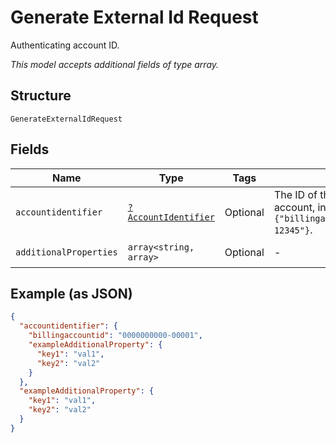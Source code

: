 
# Generate External Id Request

Authenticating account ID.

*This model accepts additional fields of type array.*

## Structure

`GenerateExternalIdRequest`

## Fields

| Name | Type | Tags | Description | Getter | Setter |
|  --- | --- | --- | --- | --- | --- |
| `accountidentifier` | [`?AccountIdentifier`](../../doc/models/account-identifier.md) | Optional | The ID of the authenticating billing account, in the format `{"billingaccountid":"1234567890-12345"}`. | getAccountidentifier(): ?AccountIdentifier | setAccountidentifier(?AccountIdentifier accountidentifier): void |
| `additionalProperties` | `array<string, array>` | Optional | - | findAdditionalProperty(string key): array | additionalProperty(string key, array value): void |

## Example (as JSON)

```json
{
  "accountidentifier": {
    "billingaccountid": "0000000000-00001",
    "exampleAdditionalProperty": {
      "key1": "val1",
      "key2": "val2"
    }
  },
  "exampleAdditionalProperty": {
    "key1": "val1",
    "key2": "val2"
  }
}
```

